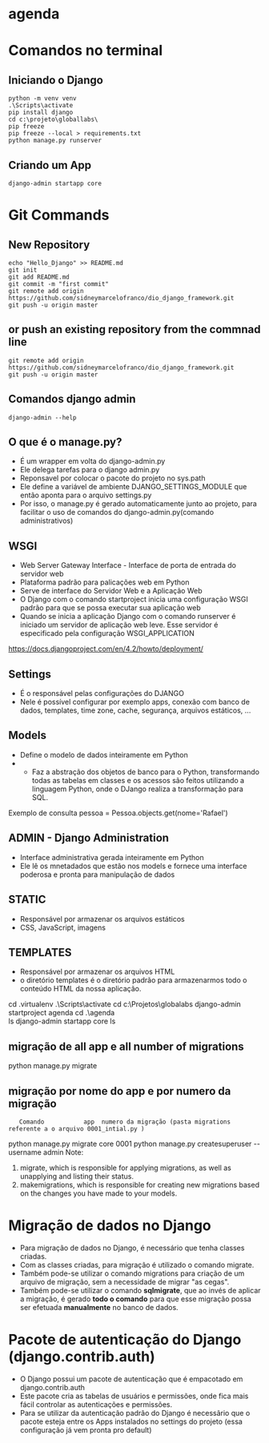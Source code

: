 # agenda

# Comandos no terminal

## Iniciando o Django
```
python -m venv venv
.\Scripts\activate
pip install django
cd c:\projeto\globallabs\
pip freeze
pip freeze --local > requirements.txt
python manage.py runserver
```
## Criando um App
```
django-admin startapp core
```

# Git Commands
## New Repository
```
echo "Hello_Django" >> README.md
git init
git add README.md
git commit -m "first commit"
git remote add origin https://github.com/sidneymarcelofranco/dio_django_framework.git
git push -u origin master
```
## or push an existing repository from the commnad line
```
git remote add origin https://github.com/sidneymarcelofranco/dio_django_framework.git
git push -u origin master
```

## Comandos django admin

```
django-admin --help
```

## O que é o manage.py? 

* É um wrapper em volta do django-admin.py
* Ele delega tarefas para o django admin.py
* Reponsavel por colocar o pacote do projeto no sys.path
* Ele define a variável de ambiente DJANGO_SETTINGS_MODULE que então aponta para o arquivo settings.py
* Por isso, o manage.py é gerado automaticamente junto ao projeto, para facilitar o uso de comandos do django-admin.py(comando administrativos)

## WSGI
* Web Server Gateway Interface - Interface de porta de entrada do servidor web
* Plataforma padrão para palicações web em Python
* Serve de interface do Servidor Web e a Aplicação Web
* O Django com o comando startproject inicia uma configuração WSGI padrão para que se possa executar sua aplicação web
* Quando se inicia a aplicação Django com o comando runserver é iniciado um servidor de aplicação web leve. Esse servidor é especificado pela configuração WSGI_APPLICATION

https://docs.djangoproject.com/en/4.2/howto/deployment/

## Settings
* É o responsável pelas configurações do DJANGO
* Nele é possível configurar por exemplo apps, conexão com banco de dados, templates, time zone, cache, segurança, arquivos estáticos, ...

## Models
* Define o modelo de dados inteiramente em Python
* * Faz a abstração dos objetos de banco para o Python, transformando todas as tabelas em classes e os acessos são feitos utilizando a linguagem Python, onde o DJango realiza a transformação para SQL.

Exemplo de consulta 
  pessoa = Pessoa.objects.get(nome='Rafael')

## ADMIN - Django Administration
* Interface administrativa gerada inteiramente em Python
* Ele lê os mnetadados que estão nos models e fornece uma interface poderosa e pronta para manipulação de dados

## STATIC
* Responsável por armazenar os arquivos estáticos
* CSS, JavaScript, imagens

## TEMPLATES
* Responsável por armazenar os arquivos HTML
* o diretório templates é o diretório padrão para armazenarmos todo o conteúdo HTML da nossa aplicação.




cd .virtualenv
.\Scripts\activate
cd c:\Projetos\globalabs
django-admin startproject agenda
cd .\agenda\
ls
django-admin startapp core
ls
## migração de all app e all number of migrations
python manage.py migrate
## migração por nome do app e por numero da migração
       Comando           app  numero da migração (pasta migrations referente a o arquivo 0001_intial.py )
python manage.py migrate core 0001
python manage.py createsuperuser --username admin
Note: 
  1. migrate, which is responsible for applying migrations, as well as unapplying and listing their status.
  2. makemigrations, which is responsible for creating new migrations based on the changes you have made to your models.


# Migração de dados no Django
* Para migração de dados no Django, é necessário que tenha classes criadas.
* Com as classes criadas, para migração é utilizado o comando migrate.
* Também pode-se utilizar o comando migrations para criação de um arquivo de migração, sem a necessidade de migrar "as cegas".
* Também pode-se utilizar o comando **sqlmigrate**, que ao invés de aplicar a migração, é gerado **todo o comando** para que esse migração possa ser efetuada **manualmente** no banco de dados.


# Pacote de autenticação do Django (django.contrib.auth)
* O Django possui um pacote de autenticação que é empacotado em django.contrib.auth
* Este pacote cria as tabelas de usuários e permissões, onde fica mais fácil controlar as autenticações e permissões.
* Para se utilizar da autenticação padrão do Django é necessãrio que o pacote esteja entre os Apps instalados no settings do projeto (essa configuração já vem pronta pro default)










